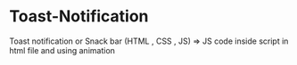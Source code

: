 # Toast-Notification
Toast notification or Snack bar (HTML , CSS , JS) => JS code inside script in html file and using animation
